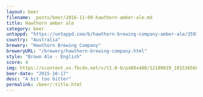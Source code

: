 ```yaml
---
layout: beer
filename: _posts/beer/2016-11-09-hawthorn-amber-ale.md
title: Hawthorn amber ale
category: beer
untappd: "https://untappd.com/b/hawthorn-brewing-company-amber-ale/35934"
country: "Australia"
brewery: "Hawthorn Brewing Company"
breweryURL: "/brewery/hawthorn-brewing-company.html"
style: "Brown Ale - English"
score: 4
img: https://scontent.xx.fbcdn.net/v/t1.0-0/p480x480/12109019_10153656873578745_8374191481709518736_n.jpg?_nc_cat=0&oh=dd2600456e08fab00618474fe7042214&oe=5B7BF16E
beer-date: "2015-10-17"
desc: "A bit too bitter"
permalink: /beer/:title.html
---
```

